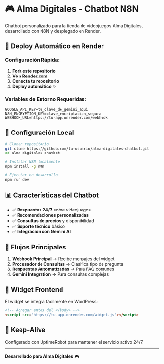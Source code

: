 # 🎮 Alma Digitales - Chatbot N8N

Chatbot personalizado para la tienda de videojuegos Alma Digitales, desarrollado con N8N y desplegado en Render.

## 🚀 Deploy Automático en Render

### Configuración Rápida:

1. **Fork este repositorio**
2. **Ve a [Render.com](https://render.com)**
3. **Conecta tu repositorio**
4. **Deploy automático** ✨

### Variables de Entorno Requeridas:

```env
GOOGLE_API_KEY=tu_clave_de_gemini_aqui
N8N_ENCRYPTION_KEY=clave_encriptacion_segura
WEBHOOK_URL=https://tu-app.onrender.com/webhook
```

## 🔧 Configuración Local

```bash
# Clonar repositorio
git clone https://github.com/tu-usuario/alma-digitales-chatbot.git
cd alma-digitales-chatbot

# Instalar N8N localmente
npm install -g n8n

# Ejecutar en desarrollo
npm run dev
```

## 📊 Características del Chatbot

- ✅ **Respuestas 24/7** sobre videojuegos
- ✅ **Recomendaciones personalizadas** 
- ✅ **Consultas de precios** y disponibilidad
- ✅ **Soporte técnico** básico
- ✅ **Integración con Gemini AI**

## 🎯 Flujos Principales

1. **Webhook Principal** → Recibe mensajes del widget
2. **Procesador de Consultas** → Clasifica tipo de pregunta
3. **Respuestas Automatizadas** → Para FAQ comunes
4. **Gemini Integration** → Para consultas complejas

## 📱 Widget Frontend

El widget se integra fácilmente en WordPress:

```html
<!-- Agregar antes del </body> -->
<script src="https://tu-app.onrender.com/widget.js"></script>
```

## 🔄 Keep-Alive

Configurado con UptimeRobot para mantener el servicio activo 24/7.

---

**Desarrollado para Alma Digitales** 🎮
